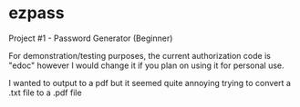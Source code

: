 # ezpass
Project #1 - Password Generator (Beginner)

For demonstration/testing purposes, the current authorization code is "edoc" however I would change it if you plan on using it for personal use.

I wanted to output to a pdf but it seemed quite annoying trying to convert a .txt file to a .pdf file

